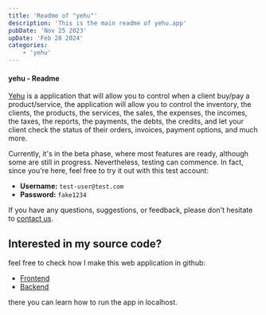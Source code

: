 ```yaml
---
title: 'Readme of "yehu"'
description: 'This is the main readme of yehu.app'
pubDate: 'Nov 25 2023'
upDate: 'Feb 28 2024'
categories:
    - 'yehu'
---
```


#### yehu - Readme

[Yehu](https://www.yehu.app) is a application that will allow you to control when a client buy/pay a product/service, the application will allow you to control the inventory, the clients, the products, the services, the sales, the expenses, the incomes, the taxes, the reports, the payments, the debts, the credits, and let your client check the status of their orders, invoices, payment options, and much more.

Currently, it's in the beta phase, where most features are ready, although some are still in progress. Nevertheless, testing can commence. In fact, since you're here, feel free to try it out with this test account:

-   **Username:** `test-user@test.com`
-   **Password:** `fake1234`

If you have any questions, suggestions, or feedback, please don't hesitate to [contact us](/contact/).

## Interested in my source code?

feel free to check how I make this web application in github:

-   [Frontend](https://github.com/Leotheprodu/cuenta-clara-app)
-   [Backend](https://github.com/Leotheprodu/cuenta-clara-server)

there you can learn how to run the app in localhost.
